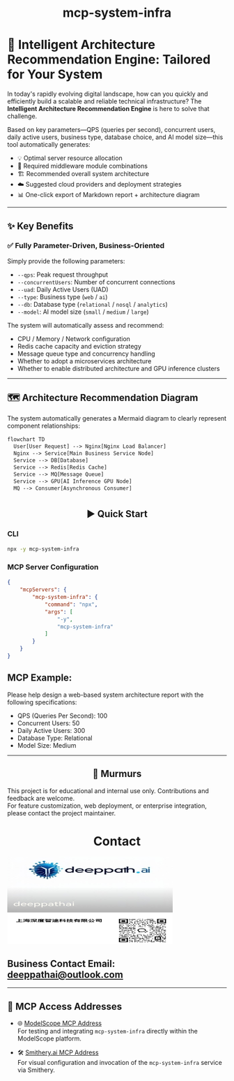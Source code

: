<div align="center">

# mcp-system-infra

</div> 

# 🚀 Intelligent Architecture Recommendation Engine: Tailored for Your System

In today's rapidly evolving digital landscape, how can you quickly and efficiently build a scalable and reliable technical infrastructure? The **Intelligent Architecture Recommendation Engine** is here to solve that challenge.

Based on key parameters—QPS (queries per second), concurrent users, daily active users, business type, database choice, and AI model size—this tool automatically generates:

- 💡 Optimal server resource allocation  
- 🧩 Required middleware module combinations  
- 🏗️ Recommended overall system architecture  
- ☁️ Suggested cloud providers and deployment strategies  
- 📊 One-click export of Markdown report + architecture diagram

---

## ✨ Key Benefits

### ✅ Fully Parameter-Driven, Business-Oriented

Simply provide the following parameters:
- `--qps`: Peak request throughput
- `--concurrentUsers`: Number of concurrent connections
- `--uad`: Daily Active Users (UAD)
- `--type`: Business type (`web` / `ai`)
- `--db`: Database type (`relational` / `nosql` / `analytics`)
- `--model`: AI model size (`small` / `medium` / `large`)

The system will automatically assess and recommend:
- CPU / Memory / Network configuration
- Redis cache capacity and eviction strategy
- Message queue type and concurrency handling
- Whether to adopt a microservices architecture
- Whether to enable distributed architecture and GPU inference clusters

---

## 🗺️ Architecture Recommendation Diagram

The system automatically generates a Mermaid diagram to clearly represent component relationships:

```mermaid
flowchart TD
  User[User Request] --> Nginx[Nginx Load Balancer]
  Nginx --> Service[Main Business Service Node]
  Service --> DB[Database]
  Service --> Redis[Redis Cache]
  Service --> MQ[Message Queue]
  Service --> GPU[AI Inference GPU Node]
  MQ --> Consumer[Asynchronous Consumer]

```



#
## <div align="center">▶️ Quick Start</div>

### CLI
~~~bash
npx -y mcp-system-infra
~~~

### MCP Server Configuration

~~~json
{
    "mcpServers": {
        "mcp-system-infra": {
            "command": "npx",
            "args": [
                "-y",
                "mcp-system-infra"
            ]
        }
    }
}
~~~

## MCP Example:

Please help design a web-based system architecture report with the following specifications:

- QPS (Queries Per Second): 100  
- Concurrent Users: 50  
- Daily Active Users: 300  
- Database Type: Relational  
- Model Size: Medium  

---

## <div align="center">💭 Murmurs</div>

This project is for educational and internal use only. Contributions and feedback are welcome.  
For feature customization, web deployment, or enterprise integration, please contact the project maintainer.

<div align="center"><h1>Contact</h1></div>

<img width="380" height="200" src="./doc/dpai.jpg" alt="mcp-system-infra MCP server" />

## Business Contact Email: [deeppathai@outlook.com](mailto:deeppathai@outlook.com)

---

## 🧠 MCP Access Addresses

- 🌐 [ModelScope MCP Address](https://modelscope.cn/mcp/servers/deeppathai/mcp-system-infra)  
  For testing and integrating `mcp-system-infra` directly within the ModelScope platform.

- 🛠️ [Smithery.ai MCP Address](https://smithery.ai/server/@deeppath-ai/mcp-system-infra)  
  For visual configuration and invocation of the `mcp-system-infra` service via Smithery.

